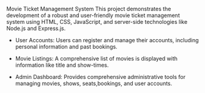 Movie Ticket Management System 
This project demonstrates the development of a robust and user-friendly movie ticket management system using HTML, CSS, JavaScript, and server-side technologies like Node.js and Express.js.

- User Accounts: Users can register and manage their accounts, including personal information and past bookings.

- Movie Listings: A comprehensive list of movies is displayed with information like title and show-times.

- Admin Dashboard: Provides comprehensive administrative tools for managing movies, shows, seats,bookings, and user accounts.


